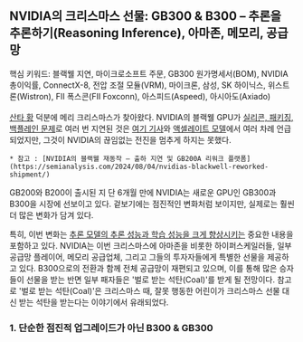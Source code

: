 ## NVIDIA의 크리스마스 선물: GB300 & B300 – 추론을 추론하기(Reasoning Inference), 아마존, 메모리, 공급망 ##

핵심 키워드: 블랙웰 지연, 마이크로소프트 주문, GB300 원가명세서(BOM), NVIDIA 총이익률, ConnectX-8, 전압 조절 모듈(VRM), 마이크론, 삼성, SK 하이닉스, 위스트론(Wistron), FII 폭스콘(FII Foxconn), 아스피드(Aspeed), 아시아도(Axiado)
<br>
<br>
[산타 황](https://www.youtube.com/watch?v=5CX0OcclFvQ) 덕분에 메리 크리스마스가 찾아왔다. NVIDIA의 블랙웰 GPU가 [실리콘, 패키징, 백플레인 문제](https://semianalysis.com/2024/08/04/nvidias-blackwell-reworked-shipment/)로 여러 번 지연된 것은 [여기 기사](https://semianalysis.com/2024/08/04/nvidias-blackwell-reworked-shipment/)와 [액셀레이트 모델](https://semianalysis.com/accelerator-industry-model/)에서 여러 차례 언급되었지만, 그것이 NVIDIA의 끊임없는 전진을 멈추게 하지는 못했다.

    * 참고 : [NVIDIA의 블랙웰 재동작 – 출하 지연 및 GB200A 리워크 플랫폼](https://semianalysis.com/2024/08/04/nvidias-blackwell-reworked-shipment/)

GB200와 B200이 출시된 지 단 6개월 만에 NVIDIA는 새로운 GPU인 GB300과 B300을 시장에 선보이고 있다. 겉보기에는 점진적인 변화처럼 보이지만, 실제로는 훨씬 더 많은 변화가 담겨 있다.

특히, 이번 변화는 [추론 모델의 추론 성능과 학습 성능을 크게 향상시키는](https://github.com/synabreu/SemiAnalysisKor/blob/main/20241211-scalinglaw.md) 중요한 내용을 포함하고 있다. NVIDIA는 이번 크리스마스에 아마존을 비롯한 하이퍼스케일러들, 일부 공급망 플레이어, 메모리 공급업체, 그리고 그들의 투자자들에게 특별한 선물을 제공하고 있다. B300으로의 전환과 함께 전체 공급망이 재편되고 있으며, 이를 통해 많은 승자들이 선물을 받는 반면 일부 패자들은 '벌로 받는 석탄(Coal)'를 받게 될 전망이다. 참고로 '벌로 받는 석탄(Coal)'은 크리스마스 때, 잘못 행동한 어린이가 크리스마스 선물 대신 받는 석탄을 받는다는 이야기에서 유래되었다. 

### 1. 단순한 점진적 업그레이드가 아닌 B300 & GB300 ###



